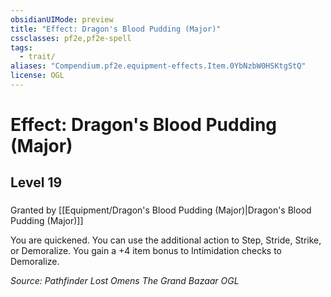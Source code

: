 ```yaml
---
obsidianUIMode: preview
title: "Effect: Dragon's Blood Pudding (Major)"
cssclasses: pf2e,pf2e-spell
tags:
  - trait/
aliases: "Compendium.pf2e.equipment-effects.Item.0YbNzbW0HSKtgStQ"
license: OGL
---
```

# Effect: Dragon's Blood Pudding (Major)
## Level 19
### 






Granted by [[Equipment/Dragon's Blood Pudding (Major)|Dragon's Blood Pudding (Major)]]

You are quickened. You can use the additional action to Step, Stride, Strike, or Demoralize. You gain a +4 item bonus to Intimidation checks to Demoralize.

*Source: Pathfinder Lost Omens The Grand Bazaar*
*OGL*